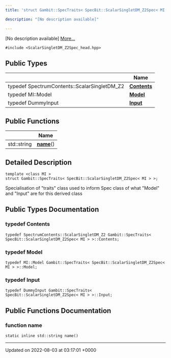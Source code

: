 ```yaml
---
title: 'struct Gambit::SpecTraits< SpecBit::ScalarSingletDM_Z2Spec< MI > >'

description: "[No description available]"

---
```









[No description available] [More...](#detailed-description)


`#include <ScalarSingletDM_Z2Spec_head.hpp>`

## Public Types

|                | Name           |
| -------------- | -------------- |
| typedef SpectrumContents::ScalarSingletDM_Z2 | **[Contents](/documentation/code/colliderbit_development/classes/structgambit_1_1spectraits_3_01specbit_1_1scalarsingletdm__z2spec_3_01mi_01_4_01_4/#typedef-contents)**  |
| typedef MI::Model | **[Model](/documentation/code/colliderbit_development/classes/structgambit_1_1spectraits_3_01specbit_1_1scalarsingletdm__z2spec_3_01mi_01_4_01_4/#typedef-model)**  |
| typedef DummyInput | **[Input](/documentation/code/colliderbit_development/classes/structgambit_1_1spectraits_3_01specbit_1_1scalarsingletdm__z2spec_3_01mi_01_4_01_4/#typedef-input)**  |

## Public Functions

|                | Name           |
| -------------- | -------------- |
| std::string | **[name](/documentation/code/colliderbit_development/classes/structgambit_1_1spectraits_3_01specbit_1_1scalarsingletdm__z2spec_3_01mi_01_4_01_4/#function-name)**() |

## Detailed Description

```
template <class MI >
struct Gambit::SpecTraits< SpecBit::ScalarSingletDM_Z2Spec< MI > >;
```


Specialisation of "traits" class used to inform Spec<T> class of what "Model" and "Input" are for this derived class 

## Public Types Documentation

### typedef Contents

```
typedef SpectrumContents::ScalarSingletDM_Z2 Gambit::SpecTraits< SpecBit::ScalarSingletDM_Z2Spec< MI > >::Contents;
```


### typedef Model

```
typedef MI::Model Gambit::SpecTraits< SpecBit::ScalarSingletDM_Z2Spec< MI > >::Model;
```


### typedef Input

```
typedef DummyInput Gambit::SpecTraits< SpecBit::ScalarSingletDM_Z2Spec< MI > >::Input;
```


## Public Functions Documentation

### function name

```
static inline std::string name()
```


-------------------------------

Updated on 2022-08-03 at 03:17:01 +0000